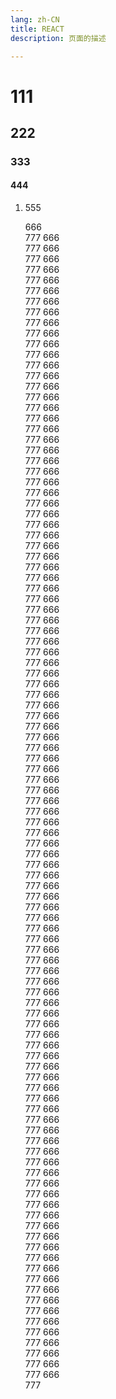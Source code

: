 ```yaml
---
lang: zh-CN
title: REACT
description: 页面的描述

---
```




#  111
##  222
###  333
####  444
1.  555

    666
    <br/>
    777
    666
    <br/>
    777 666
    <br/>
    777 666
    <br/>
    777 666
    <br/>
    777 666
    <br/>
    777 666
    <br/>
    777 666
    <br/>
    777 666
    <br/>
    777 666
    <br/>
    777 666
    <br/>
    777 666
    <br/>
    777 666
    <br/>
    777 666
    <br/>
    777 666
    <br/>
    777 666
    <br/>
    777 666
    <br/>
    777 666
    <br/>
    777 666
    <br/>
    777 666
    <br/>
    777 666
    <br/>
    777 666
    <br/>
    777 666
    <br/>
    777 666
    <br/>
    777 666
    <br/>
    777 666
    <br/>
    777 666
    <br/>
    777 666
    <br/>
    777 666
    <br/>
    777 666
    <br/>
    777 666
    <br/>
    777 666
    <br/>
    777 666
    <br/>
    777 666
    <br/>
    777 666
    <br/>
    777 666
    <br/>
    777 666
    <br/>
    777 666
    <br/>
    777 666
    <br/>
    777 666
    <br/>
    777 666
    <br/>
    777 666
    <br/>
    777 666
    <br/>
    777 666
    <br/>
    777 666
    <br/>
    777 666
    <br/>
    777 666
    <br/>
    777 666
    <br/>
    777 666
    <br/>
    777 666
    <br/>
    777 666
    <br/>
    777 666
    <br/>
    777 666
    <br/>
    777 666
    <br/>
    777 666
    <br/>
    777 666
    <br/>
    777 666
    <br/>
    777 666
    <br/>
    777 666
    <br/>
    777 666
    <br/>
    777 666
    <br/>
    777 666
    <br/>
    777 666
    <br/>
    777 666
    <br/>
    777 666
    <br/>
    777 666
    <br/>
    777 666
    <br/>
    777 666
    <br/>
    777 666
    <br/>
    777 666
    <br/>
    777 666
    <br/>
    777 666
    <br/>
    777 666
    <br/>
    777 666
    <br/>
    777 666
    <br/>
    777 666
    <br/>
    777 666
    <br/>
    777 666
    <br/>
    777 666
    <br/>
    777 666
    <br/>
    777 666
    <br/>
    777 666
    <br/>
    777 666
    <br/>
    777 666
    <br/>
    777 666
    <br/>
    777 666
    <br/>
    777 666
    <br/>
    777 666
    <br/>
    777 666
    <br/>
    777 666
    <br/>
    777 666
    <br/>
    777 666
    <br/>
    777 666
    <br/>
    777 666
    <br/>
    777 666
    <br/>
    777 666
    <br/>
    777 666
    <br/>
    777 666
    <br/>
    777 666
    <br/>
    777 666
    <br/>
    777 666
    <br/>
    777 666
    <br/>
    777 666
    <br/>
    777 666
    <br/>
    777 666
    <br/>
    777 666
    <br/>
    777 666
    <br/>
    777 666
    <br/>
    777 666
    <br/>
    777